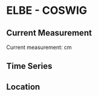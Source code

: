 # ELBE - COSWIG

## Current Measurement

Current measurement: <Value topic="rivers/pegel-online/ELBE/COSWIG/measurementValue"/> cm

## Time Series

<TimeSeries topic="rivers/pegel-online/ELBE/COSWIG/measurementValue" period="week" />

## Location

<WorldMap>
  <Marker lat="51.87694050837316" lon="12.454011602418161" labelTopic="rivers/pegel-online/ELBE/COSWIG" />
</WorldMap>
